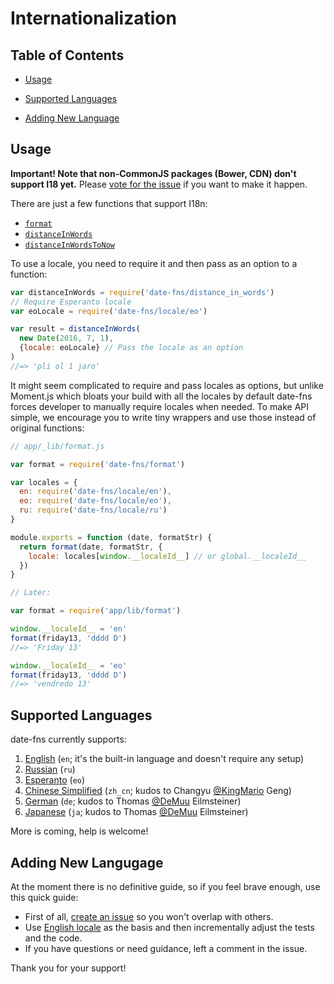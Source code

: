 # Internationalization

## Table of Contents

- [Usage](#usage)

- [Supported Languages](#supported-languages)

- [Adding New Language](#adding-new-language)

## Usage

**Important! Note that non-CommonJS packages (Bower, CDN)
don't support I18 yet.** Please [vote for the issue](https://github.com/date-fns/date-fns/issues/232)
if you want to make it happen.

There are just a few functions that support I18n:

- [`format`](https://date-fns.org/docs/format)
- [`distanceInWords`](https://date-fns.org/docs/distanceInWords)
- [`distanceInWordsToNow`](https://date-fns.org/docs/distanceInWordsToNow)

To use a locale, you need to require it and then pass
as an option to a function:

```js
var distanceInWords = require('date-fns/distance_in_words')
// Require Esperanto locale
var eoLocale = require('date-fns/locale/eo')

var result = distanceInWords(
  new Date(2016, 7, 1),
  {locale: eoLocale} // Pass the locale as an option
)
//=> 'pli ol 1 jaro'
```

It might seem complicated to require and pass locales as options,
but unlike Moment.js which bloats your build with all the locales
by default date-fns forces developer to manually require locales when needed.
To make API simple, we encourage you to write tiny wrappers and use those
instead of original functions:

```js
// app/_lib/format.js

var format = require('date-fns/format')

var locales = {
  en: require('date-fns/locale/en'),
  eo: require('date-fns/locale/eo'),
  ru: require('date-fns/locale/ru')
}

module.exports = function (date, formatStr) {
  return format(date, formatStr, {
    locale: locales[window.__localeId__] // or global.__localeId__
  })
}

// Later:

var format = require('app/lib/format')

window.__localeId__ = 'en'
format(friday13, 'dddd D')
//=> 'Friday 13'

window.__localeId__ = 'eo'
format(friday13, 'dddd D')
//=> 'vendredo 13'
```

## Supported Languages

date-fns currently supports:

1. [English](https://github.com/date-fns/date-fns/tree/master/src/locale/en)
   (`en`; it's the built-in language and doesn't require any setup)
2. [Russian](https://github.com/date-fns/date-fns/tree/master/src/locale/ru) (`ru`)
3. [Esperanto](https://github.com/date-fns/date-fns/tree/master/src/locale/eo) (`eo`)
4. [Chinese Simplified](https://github.com/date-fns/date-fns/tree/master/src/locale/zh_cn)
   (`zh_cn`; kudos to Changyu [@KingMario](https://github.com/KingMario) Geng)
5. [German](https://github.com/date-fns/date-fns/tree/master/src/locale/de)
   (`de`; kudos to Thomas [@DeMuu](https://github.com/DeMuu) Eilmsteiner)
6. [Japanese](https://github.com/date-fns/date-fns/tree/master/src/locale/ja)
   (`ja`; kudos to Thomas [@DeMuu](https://github.com/DeMuu) Eilmsteiner)

More is coming, help is welcome!

## Adding New Langugage

At the moment there is no definitive guide, so if you feel brave enough,
use this quick guide:

- First of all, [create an issue](https://github.com/date-fns/date-fns/issues/new?title=XXX%20language%20support&labels[]=I18n)
  so you won't overlap with others.
- Use [English locale](https://github.com/date-fns/date-fns/tree/master/src/locale/en)
  as the basis and then incrementally adjust the tests and the code.
- If you have questions or need guidance, left a comment in the issue.

Thank you for your support!
